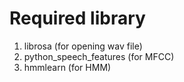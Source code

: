 <h1>Required library</h1>
<ol>
  <li>librosa (for opening wav file)</li>
  <li>python_speech_features (for MFCC)</li>
  <li>hmmlearn (for HMM)</li>
 </ol>
